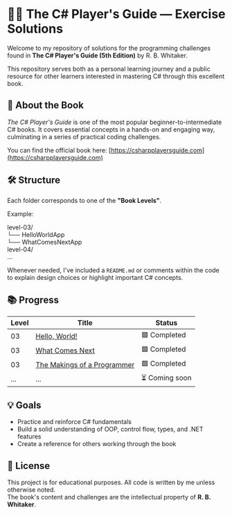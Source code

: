 # 🧙‍♂️ The C# Player's Guide — Exercise Solutions

Welcome to my repository of solutions for the programming challenges found in **The C# Player's Guide (5th Edition)** by R. B. Whitaker.

This repository serves both as a personal learning journey and a public resource for other learners interested in mastering C# through this excellent book.

## 📘 About the Book

*The C# Player's Guide* is one of the most popular beginner-to-intermediate C# books. It covers essential concepts in a hands-on and engaging way, culminating in a series of practical coding challenges.

You can find the official book here: [https://csharpplayersguide.com](https://csharpplayersguide.com)

## 🛠️ Structure

Each folder corresponds to one of the **"Book Levels"**.

Example:

level-03/\
└── HelloWorldApp\
└── WhatComesNextApp\
level-04/\
...


Whenever needed, I've included a `README.md` or comments within the code to explain design choices or highlight important C# concepts.

## 📚 Progress

| Level   | Title                          | Status          |
|---------|--------------------------------|-----------------|
| 03      | [Hello, World!](https://github.com/rkeppler42/CSharp-Players-Guide/tree/main/level-03/HelloWorldApp)                  | 🟩 Completed   |
| 03      | [What Comes Next](https://github.com/rkeppler42/CSharp-Players-Guide/tree/main/level-03/WhatComesNextApp)                | 🟩 Completed |
| 03      | [The Makings of a Programmer](https://github.com/rkeppler42/CSharp-Players-Guide/tree/main/level-03/TheMakingsOfAProgrammerApp)    | 🟩 Completed |
| ...     | ...                            | ⏳ Coming soon |

## 💡 Goals

- Practice and reinforce C# fundamentals
- Build a solid understanding of OOP, control flow, types, and .NET features
- Create a reference for others working through the book

## 🧾 License

This project is for educational purposes. All code is written by me unless otherwise noted.  
The book's content and challenges are the intellectual property of **R. B. Whitaker**.
